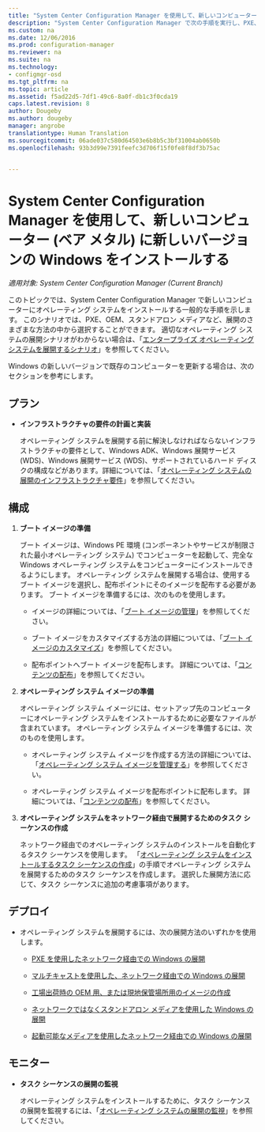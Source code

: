 ```yaml
---
title: "System Center Configuration Manager を使用して、新しいコンピューター (ベア メタル) に新しいバージョンの Windows をインストールする | Microsoft ドキュメント"
description: "System Center Configuration Manager で次の手順を実行し、PXE、OEM、またはスタンドアロン メディアを利用し、新しいコンピューターにオペレーティング システムをインストールします。"
ms.custom: na
ms.date: 12/06/2016
ms.prod: configuration-manager
ms.reviewer: na
ms.suite: na
ms.technology:
- configmgr-osd
ms.tgt_pltfrm: na
ms.topic: article
ms.assetid: f5ad22d5-7df1-49c6-8a0f-db1c3f0cda19
caps.latest.revision: 8
author: Dougeby
ms.author: dougeby
manager: angrobe
translationtype: Human Translation
ms.sourcegitcommit: 06ade037c580d64503e6b8b5c3bf31004ab0650b
ms.openlocfilehash: 93b3d99e7391feefc3d706f15f0fe8f8df3b75ac


---
```

# <a name="install-a-new-version-of-windows-on-a-new-computer-bare-metal-with-system-center-configuration-manager"></a>System Center Configuration Manager を使用して、新しいコンピューター (ベア メタル) に新しいバージョンの Windows をインストールする

*適用対象: System Center Configuration Manager (Current Branch)*

このトピックでは、System Center Configuration Manager で新しいコンピューターにオペレーティング システムをインストールする一般的な手順を示します。 このシナリオでは、PXE、OEM、スタンドアロン メディアなど、展開のさまざまな方法の中から選択することができます。 適切なオペレーティング システムの展開シナリオがわからない場合は、「[エンタープライズ オペレーティング システムを展開するシナリオ](scenarios-to-deploy-enterprise-operating-systems.md)」を参照してください。  

 Windows の新しいバージョンで既存のコンピューターを更新する場合は、次のセクションを参考にします。  

##  <a name="a-namebkmkplana-plan"></a><a name="BKMK_Plan"></a> プラン  

-   **インフラストラクチャの要件の計画と実装**  

     オペレーティング システムを展開する前に解決しなければならないインフラストラクチャの要件として、Windows ADK、Windows 展開サービス (WDS)、Windows 展開サービス (WDS)、サポートされているハード ディスクの構成などがあります。詳細については、「[オペレーティング システムの展開のインフラストラクチャ要件](../plan-design/infrastructure-requirements-for-operating-system-deployment.md)」を参照してください。

##  <a name="a-namebkmkconfigurea-configure"></a><a name="BKMK_Configure"></a> 構成  

1.  **ブート イメージの準備**  

     ブート イメージは、Windows PE 環境 (コンポーネントやサービスが制限された最小オペレーティング システム) でコンピューターを起動して、完全な Windows オペレーティング システムをコンピューターにインストールできるようにします。   オペレーティング システムを展開する場合は、使用するブート イメージを選択し、配布ポイントにそのイメージを配布する必要があります。 ブート イメージを準備するには、次のものを使用します。  

    -   イメージの詳細については、「[ブート イメージの管理](../get-started/manage-boot-images.md)」を参照してください。  

    -   ブート イメージをカスタマイズする方法の詳細については、「[ブート イメージのカスタマイズ](../get-started/customize-boot-images.md)」を参照してください。  

    -   配布ポイントへブート イメージを配布します。 詳細については、「[コンテンツの配布](../../core/servers/deploy/configure/deploy-and-manage-content.md#a-namebkmkdistributea-distribute-content)」を参照してください。  

2.  **オペレーティング システム イメージの準備**  

     オペレーティング システム イメージには、セットアップ先のコンピューターにオペレーティング システムをインストールするために必要なファイルが含まれています。 オペレーティング システム イメージを準備するには、次のものを使用します。  

    -   オペレーティング システム イメージを作成する方法の詳細については、「[オペレーティング システム イメージを管理する](../get-started/manage-operating-system-images.md)」を参照してください。

    -   オペレーティング システム イメージを配布ポイントに配布します。 詳細については、「[コンテンツの配布](../../core/servers/deploy/configure/deploy-and-manage-content.md#a-namebkmkdistributea-distribute-content)」を参照してください。

3.  **オペレーティング システムをネットワーク経由で展開するためのタスク シーケンスの作成**  

     ネットワーク経由でのオペレーティング システムのインストールを自動化するタスク シーケンスを使用します。 「[オペレーティング システムをインストールするタスク シーケンスの作成](create-a-task-sequence-to-install-an-operating-system.md)」の手順でオペレーティング システムを展開するためのタスク シーケンスを作成します。 選択した展開方法に応じて、タスク シーケンスに追加の考慮事項があります。  

##  <a name="a-namebkmkdeploya-deploy"></a><a name="BKMK_Deploy"></a> デプロイ  

-   オペレーティング システムを展開するには、次の展開方法のいずれかを使用します。  

    -   [PXE を使用したネットワーク経由での Windows の展開](use-pxe-to-deploy-windows-over-the-network.md)  

    -   [マルチキャストを使用した、ネットワーク経由での Windows の展開](use-multicast-to-deploy-windows-over-the-network.md)  

    -   [工場出荷時の OEM 用、または現地保管場所用のイメージの作成](create-an-image-for-an-oem-in-factory-or-a-local-depot.md)  

    -   [ネットワークではなくスタンドアロン メディアを使用した Windows の展開](use-stand-alone-media-to-deploy-windows-without-using-the-network.md)  

    -   [起動可能なメディアを使用したネットワーク経由での Windows の展開](use-bootable-media-to-deploy-windows-over-the-network.md)  

## <a name="monitor"></a>モニター  

-   **タスク シーケンスの展開の監視**  

     オペレーティング システムをインストールするために、タスク シーケンスの展開を監視するには、「[オペレーティング システムの展開の監視](monitor-operating-system-deployments.md)」を参照してください。  



<!--HONumber=Dec16_HO2-->



